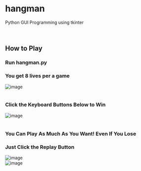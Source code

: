 # hangman
Python GUI Programming using tkinter
</br></br></br>


## How to Play
### Run hangman.py 
### You get 8 lives per a game
![image](https://user-images.githubusercontent.com/39490214/132706107-64ed0325-9466-4f86-a264-7eb35b047acf.png)  </br></br>

### Click the Keyboard Buttons Below to Win
![image](https://user-images.githubusercontent.com/39490214/132706216-d32baab2-7d0a-417a-90dd-fb8e5705ac4b.png)  </br></br>

### You Can Play As Much As You Want! Even If You Lose
### Just Click the Replay Button
![image](https://user-images.githubusercontent.com/39490214/132706302-d14de3af-8e17-4f9d-82d7-703c4e899a06.png)\
![image](https://user-images.githubusercontent.com/39490214/132706448-cfada10e-7d60-43b5-8513-193b7946c694.png)
